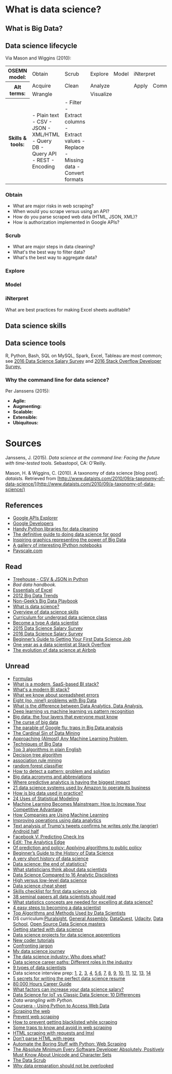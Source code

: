
# What is data science?

## What is Big Data?

## Data science lifecycle

Via Mason and Wiggins (2010):

<table>
<tr>
<th>OSEMN model:</th>
<td>Obtain</td>
<td>Scrub</td>
<td>Explore</td>
<td>Model</td>
<td colspan=2>iNterpret</td>
</tr>

<tr>
<th rowspan=2>Alt terms:</th>
<td>Acquire</td>
<td>Clean</td>
<td colspan=2>Analyze</td>
<td>Apply</td>
<td>Communicate</td>
</tr>

<tr>
<td colspan=2>Wrangle</td>
<td colspan=4>Visualize</td>
</tr>

<tr>
<th>Skills & tools:</th>
<td style="text-align: left;">
- Plain text
- CSV
- JSON
- XML/HTML
- Query DB
- Query API
- REST
- Encoding
</td>

<td style="align: left;">
- Filter
- Extract columns
- Extract values
- Replace
- Missing data
- Convert formats
</td>

<td style="align: left;">
</td>

<td style="align: left;">
</td>

<td style="align: left;">
</td>

<td style="align: left;">
</td>
</tr>
</table>



### Obtain 

- What are major risks in web scraping?
- When would you scrape versus using an API?
- How do you parse scraped web data (HTML, JSON, XML)?
- How is authorization implemented in Google APIs?

### Scrub

- What are major steps in data cleaning?
- What's the best way to filter data?
- What's the best way to aggregate data?

### Explore

### Model

### iNterpret

What are best practices for making Excel sheets auditable?

## Data science skills

## Data science tools

R, Python, Bash, SQL on MySQL, Spark, Excel, Tableau are most common; see [2016 Data Science Salary Survey](http://www.oreilly.com/data/free/files/2016-data-science-salary-survey.pdf?utm_campaign=Revue%20newsletter&utm_medium=Newsletter&utm_source=revue) and [2016 Stack Overflow Developer Survey.](https://stackoverflow.com/insights/survey/2016)

### Why the command line for data science?

Per Janssens (2015):

- **Agile:**
- **Augmenting:**
- **Scalable:**
- **Extensible:**
- **Ubiquitous:**



# Sources

Janssens, J. (2015). _Data science at the command line: Facing the future with time-tested tools._ Sebastopol, CA: O'Reilly.

Mason, H. & Wiggins, C. (2010). A taxonomy of data science [blog post]. _dataists._ Retrieved from [http://www.dataists.com/2010/09/a-taxonomy-of-data-science/](http://www.dataists.com/2010/09/a-taxonomy-of-data-science/)

## References

- [Google APIs Explorer](https://developers.google.com/apis-explorer/#p/)
- [Google Developers](https://developers.google.com/)
- [Handy Python libraries for data cleaning](https://blog.modeanalytics.com/python-data-cleaning-libraries/)
- [The definitive guide to doing data science for good](http://www.google.com/url?q=http%3A%2F%2Fblog.datalook.io%2Fdefinitive-guide-data-science-good%2F&amp;sa=D&amp;sntz=1&amp;usg=AFQjCNFEeDt8cmAXAGdxIEkBkfvfpFaj0Q)
- [Inspiring graphics representing the power of Big Data](http://www.google.com/url?q=http%3A%2F%2Fbigdatapix.tumblr.com%2F&amp;sa=D&amp;sntz=1&amp;usg=AFQjCNEehYvPPRU2P5aV9UdWZkxXQ4sGXQ)
- [A gallery of interesting IPython notebooks](https://github.com/ipython/ipython/wiki/A-gallery-of-interesting-IPython-Notebooks)
- [Payscale.com](http://www.google.com/url?q=http%3A%2F%2FPayscale.com&amp;sa=D&amp;sntz=1&amp;usg=AFQjCNGimDEmMBGkQckho0pfxd2Apq2pog)

## Read

- [Treehouse -&nbsp;CSV &amp; JSON&nbsp;in Python](https://www.google.com/url?q=https%3A%2F%2Fteamtreehouse.com%2Flibrary%2Fcsv-and-json-in-python&amp;sa=D&amp;sntz=1&amp;usg=AFQjCNH4m-fFGcDa-fuIpEHKxk28kRxlqg)
- _Bad data handbook._
- [Essentials of Excel](http://www.lynda.com/Excel-tutorials/Excel-2016-Essential-Training/376985-2.html)
- [2012 Big Data Trends](http://www.google.com/url?q=http%3A%2F%2Fnewvantage.com%2Fwp-content%2Fuploads%2F2012%2F12%2FNVP-Big-Data-Survey-Themes-Trends.pdf&amp;sa=D&amp;sntz=1&amp;usg=AFQjCNHRoT4kKvY4DlkGXKQGbYza3sms_Q)
- [Non-Geek’s Big Data Playbook](https://drive.google.com/file/d/0B6XYyy1UbJ3XNHZTNnd5VHJlU1lFTy14X21yakpRbkp1aXY0/view?usp=sharing)
- [What is data science?](http://www.google.com/url?q=http%3A%2F%2Fwww.harlan.harris.name%2F2011%2F09%2Fdata-science-moores-law-and-moneyball%2F&amp;sa=D&amp;sntz=1&amp;usg=AFQjCNFFUXewbEeU8TMiZNRGDjapcpXbQg)
- [Overview of data science skills](https://www.google.com/url?q=https%3A%2F%2Fhail-data.quora.com%2FHow-to-acquire-the-Essential-Skill-Set-the-Self-Starter-way&amp;sa=D&amp;sntz=1&amp;usg=AFQjCNFKlrTrypOXNz0wAef67v-A-uQrsQ)
- [Curriculum for undergrad data science class](https://drive.google.com/open?id=0B6XYyy1UbJ3XTGJ3UU9oSnVhNEk)
- [Become a type A data scientist](http://www.google.com/url?q=http%3A%2F%2Fwww.kdnuggets.com%2F2016%2F08%2Fbecome-type-a-data-scientist.html&amp;sa=D&amp;sntz=1&amp;usg=AFQjCNFH66SnPEMDR4tnCqIIxeJ1uKuhoQ)
- [2015 Data Science Salary Survey](https://drive.google.com/open?id=0B6XYyy1UbJ3XbG41SmpRNE5MY00)
- [2016 Data Science Salary Survey](http://www.google.com/url?q=http%3A%2F%2Fwww.oreilly.com%2Fdata%2Ffree%2Ffiles%2F2016-data-science-salary-survey.pdf%3Futm_campaign%3DRevue%2520newsletter%26utm_medium%3DNewsletter%26utm_source%3Drevue&amp;sa=D&amp;sntz=1&amp;usg=AFQjCNHoClnoMNA-S7SxTpbK-wfKIPIvvA)
- [Beginner’s Guide to Getting Your First Data Science Job](https://drive.google.com/file/d/0B6XYyy1UbJ3XZnl1S2d3aUlOMWc/view?usp=sharing)
- [One year as a data scientist at Stack Overflow](http://www.google.com/url?q=http%3A%2F%2Fvarianceexplained.org%2Fr%2Fyear_data_scientist%2F&amp;sa=D&amp;sntz=1&amp;usg=AFQjCNFsYHVOtqKTMjBOpf9Cjnr2d42hWg)
- [The evolution of data science at Airbnb](http://www.google.com/url?q=http%3A%2F%2Fblog.kaggle.com%2F2016%2F09%2F06%2Fbuilding-a-team-from-the-inside-out-alok-gupta-on-the-evolution-of-data-science-at-airbnb%2F&amp;sa=D&amp;sntz=1&amp;usg=AFQjCNHq0epTyxnQywNKzIra7o4rnPOj6Q)

## Unread

- [Formulas](http://www.lynda.com/Excel-tutorials/Excel-2016-Advanced-Formulas-Functions/431188-2.html)
- [What is a modern, SaaS-based BI stack?](https://blog.fishtownanalytics.com/what-are-the-steps-tools-in-setting-up-a-modern-saas-based-bi-infrastructure-281e0860f9a9#.bm4b1vblj)
- [What's a modern BI stack?](https://blog.fishtownanalytics.com/what-are-the-steps-tools-in-setting-up-a-modern-saas-based-bi-infrastructure-281e0860f9a9#.bm4b1vblj)
- [What we know about spreadsheet errors](http://panko.shidler.hawaii.edu/SSR/Mypapers/whatknow.htm)
- [Eight (no, nine!) problems with Big Data](https://www.nytimes.com/2014/04/07/opinion/eight-no-nine-problems-with-big-data.html)
- [What is the difference between Data Analytics, Data Analysis,](http://www.quora.com/What-is-the-difference-between-Data-Analytics-Data-Analysis-Data-Mining-Data-Science-Machine-Learning-and-Big-Data-1)
- [Deep learning vs machine learning vs pattern recognition](http://www.datasciencecentral.com/profiles/blogs/deep-learning-vs-machine-learning-vs-pattern-recognition)
- [Big data: the four layers that everyone must know](http://www.ap-institute.com/big-data-articles/big-data-the-4-layers-everyone-must-know.aspx)
- [The curse of big data](http://www.analyticbridge.com/profiles/blogs/the-curse-of-big-data)
- [The parable of Google flu: traps in Big Data analysis](http://gking.harvard.edu/files/gking/files/0314policyforumff.pdf)
- [The Cardinal Sin of Data Mining](http://www.kdnuggets.com/2014/06/cardinal-sin-data-mining-data-science.html)
- [Approaching (Almost) Any Machine Learning Problem&nbsp;](http://blog.kaggle.com/2016/07/21/approaching-almost-any-machine-learning-problem-abhishek-thakur/)
- [Techniques of Big Data](http://www.lynda.com/Hadoop-tutorials/Techniques-Concepts-Big-Data/158656-2.html)
- [Top 3 algorithms in plain English](http://dataconomy.com/top-3-algorithms-plain-english/)
- [Decision tree algorithm](http://www.codechannels.com/video/edureka/data-science/understanding-decision-tree-algorithm-edureka/)
- [association rule mining](http://www.codechannels.com/video/edureka/data-science/association-rule-mining-data-science-edureka/)
- [random forest classifier](http://www.edureka.co/blog/random-forest-classifier/)
- [How to detect a pattern: problem and solution](http://www.analyticbridge.com/profiles/blogs/how-to-detect-a-pattern-problem-and-solution)
- [Big data acronyms and abbreviations](http://jethro.io/blog/big-data-acronyms-and-abbreviations)
- [Where predictive analytics is having the biggest impact](https://hbr.org/2016/05/where-predictive-analytics-is-having-the-biggest-impact?)
- [21 data science systems used by Amazon to operate its business](http://www.datasciencecentral.com/profiles/blogs/20-data-science-systems-used-by-amazon-to-operate-its-business)
- [How is big data used in practice?](http://www.ap-institute.com/big-data-articles/how-is-big-data-used-in-practice-10-use-cases-everyone-should-read.aspx)
- [24 Uses of Statistical Modeling](http://www.datasciencecentral.com/profiles/blogs/top-20-uses-of-statistical-modeling)
- [Machine Learning Becomes Mainstream: How to Increase Your Competitive Advantage](http://www.datasciencecentral.com/profiles/blogs/machine-learning-becomes-mainstream-how-to-increase-your)
- [How Companies are Using Machine Learning](https://hbr.org/2016/05/how-companies-are-using-machine-learning-to-get-faster-and-more-efficient?__s=1sug2edwwzuepsbhzhoz)
- [Improving operations using data analytics](https://www.oreilly.com/ideas/improving-operations-using-data-analytics)
- [Text analysis of Trump's tweets confirms he writes only the (angrier) Android half](http://varianceexplained.org/r/trump-tweets/)
- [Facebook V: Predicting Check Ins](https://ttvand.github.io/Winning-approach-of-the-Facebook-V-Kaggle-competition/)
- [EdX: The Analytics Edge](https://courses.edx.org/courses/course-v1:MITx+15.071x_2a+2T2015/2891f8bf120945b9aa12e6601739c3e6/)
- [Of prediction and policy: Applying algorithms to public policy](http://www.economist.com/news/finance-and-economics/21705329-governments-have-much-gain-applying-algorithms-public-policy)
- [Beginner’s Guide to the History of Data Science](http://www.google.com/url?q=http%3A%2F%2Fdataconomy.com%2Fbeginners-guide-history-data-science%2F&amp;sa=D&amp;sntz=1&amp;usg=AFQjCNH_qcKxjcd-DAAvXg_zWX7kzUKA7w)
- [A very short history of data science](http://www.google.com/url?q=http%3A%2F%2Fwww.forbes.com%2Fsites%2Fgilpress%2F2013%2F05%2F28%2Fa-very-short-history-of-data-science%2F%2376ae778569fd&amp;sa=D&amp;sntz=1&amp;usg=AFQjCNEpft2sPmMQw1O1wCxORjUQnG0HRg)
- [Data science: the end of statistics?](https://www.google.com/url?q=https%3A%2F%2Fnormaldeviate.wordpress.com%2F2013%2F04%2F13%2Fdata-science-the-end-of-statistics%2F&amp;sa=D&amp;sntz=1&amp;usg=AFQjCNEX9FQWmpXnP-59VF-tKf4kvDgkAg)
- [What statisticians think about data scientists](http://www.google.com/url?q=http%3A%2F%2Fwww.datasciencecentral.com%2Fprofiles%2Fblogs%2Fwhat-statisticians-think-about-data-scientists&amp;sa=D&amp;sntz=1&amp;usg=AFQjCNGm3a3YP_b1OiE_1ABY1YNbEEEWTQ)
- [Data Science Compared to 16 Analytic Disciplines](http://www.google.com/url?q=http%3A%2F%2Fwww.datasciencecentral.com%2Fprofiles%2Fblogs%2F17-analytic-disciplines-compared&amp;sa=D&amp;sntz=1&amp;usg=AFQjCNEjtsf0c0S7M3g9pJ4XrRPEM4iaPQ)
- [High versus low-level data science](http://www.google.com/url?q=http%3A%2F%2Fwww.datasciencecentral.com%2Fprofiles%2Fblogs%2Fhigh-level-versus-low-level-data-science&amp;sa=D&amp;sntz=1&amp;usg=AFQjCNEe74Dh1pID4GB4LuN3Xv1n5o5Qpw)
- [Data science cheat sheet](http://www.google.com/url?q=http%3A%2F%2Fwww.datasciencecentral.com%2Fprofiles%2Fblogs%2Fdata-science-cheat-sheet&amp;sa=D&amp;sntz=1&amp;usg=AFQjCNFNiLDxwomw2tMc50hiQZDQsOhS7A)
- [Skills checklist for first data science job](http://www.google.com/url?q=http%3A%2F%2F1onjea25cyhx3uvxgs4vu325.wpengine.netdna-cdn.com%2Fwp-content%2Fuploads%2F2014%2F12%2FUdacityUltimateSkillChecklistForYourFirstDataAnalystJob.pdf&amp;sa=D&amp;sntz=1&amp;usg=AFQjCNH746Let7xxAFLenUAyhAi7uZgdSA)
- [38 seminal papers all data scientists should read](http://www.google.com/url?q=http%3A%2F%2Fwww.datasciencecentral.com%2Fgroup%2Fresources%2Fforum%2Ftopics%2F38-seminal-articles-every-data-scientist-should-read&amp;sa=D&amp;sntz=1&amp;usg=AFQjCNELg0Qvmdfnkf12GmRnPi1nTw9ONg)
- [What statistics concepts are needed for excelling at data science?](http://www.google.com/url?q=http%3A%2F%2Fwww.kdnuggets.com%2F2016%2F08%2Fstatistics-topics-needed-excelling-data-science.html&amp;sa=D&amp;sntz=1&amp;usg=AFQjCNHpdLWvFlUWKh2cGq8ILiFnrU-kMA)
- [4 easy steps to becoming a data scientist](http://www.google.com/url?q=http%3A%2F%2Fwww.datasciencecentral.com%2Fprofiles%2Fblogs%2F4-easy-steps-to-becoming-a-data-scientist&amp;sa=D&amp;sntz=1&amp;usg=AFQjCNE4o9n0pcJ2lGNRppqlmgA1dVnOEw)
- [Top Algorithms and Methods Used by Data Scientists](http://www.google.com/url?q=http%3A%2F%2Fwww.kdnuggets.com%2F2016%2F09%2Fpoll-algorithms-used-data-scientists.html&amp;sa=D&amp;sntz=1&amp;usg=AFQjCNHoySpJiVoWzXDLNefqUQReXOD8qw)
- DS curriculum:[Pluralsight](https://www.google.com/url?q=https%3A%2F%2Fwww.pluralsight.com%2Fblog%2Fdata-professional%2Flearning-path-data-analyst&amp;sa=D&amp;sntz=1&amp;usg=AFQjCNHUEG4Ar1WINfWvjL0JNpxID7NtvA), [General Assembly](https://www.google.com/url?q=https%3A%2F%2Fgeneralassemb.ly%2Feducation%2Flearn-data-analysis-online&amp;sa=D&amp;sntz=1&amp;usg=AFQjCNEI9Cf0yv4BiPnzXOyzoaV8Z9P47g), [DataQuest](https://www.google.com/url?q=https%3A%2F%2Fwww.dataquest.io%2Flearn&amp;sa=D&amp;sntz=1&amp;usg=AFQjCNGJ3Omy1LNWaMp1sHo_ArS6mrn30Q), [Udacity](https://www.google.com/url?q=https%3A%2F%2Fwww.udacity.com%2Fcourse%2Fdata-analyst-nanodegree--nd002&amp;sa=D&amp;sntz=1&amp;usg=AFQjCNH_-llcEXW6MF4UCI9uFTY1sXZDEw), [Data School](http://www.google.com/url?q=http%3A%2F%2Fwww.dataschool.io%2F&amp;sa=D&amp;sntz=1&amp;usg=AFQjCNG6zDzdbXOeZYZGxYMmDSFKCOIdxg), [Open Source Data Science masters](http://www.google.com/url?q=http%3A%2F%2Fdatasciencemasters.org%2F&amp;sa=D&amp;sntz=1&amp;usg=AFQjCNFvvYsmrIetQCBoBeWqSu5RIf494Q)
- [Getting started with data science](http://www.google.com/url?q=http%3A%2F%2Fpartiallyderivative.com%2Fresources%2F2015%2F2%2F17%2Fgetting-started-with-data-science&amp;sa=D&amp;sntz=1&amp;usg=AFQjCNGR3oBQckqsvW32JsvNzOLqjU5JMg)
- [Data science projects for data science apprentices](http://www.google.com/url?q=http%3A%2F%2Fwww.datasciencecentral.com%2Fgroup%2Fdsa-projects%2Fforum%2Ftopics%2Fdata-science-projects-for-dsa-candidates&amp;sa=D&amp;sntz=1&amp;usg=AFQjCNGnb-P4SLbKYWXac6ojs3WCfS5zZg)
- [New coder tutorials](http://www.google.com/url?q=http%3A%2F%2Fnewcoder.io%2Ftutorials%2F&amp;sa=D&amp;sntz=1&amp;usg=AFQjCNHhbzT658qzztWhgBomka73ampRRQ)
- [Confronting jargon](https://www.google.com/url?q=https%3A%2F%2Fmedium.com%2F%40duretti%2Fconfronting-jargon-7d39c8dd9353%23.re1tlrs5p&amp;sa=D&amp;sntz=1&amp;usg=AFQjCNFTx6ZMIsYsFvlqT2SIOMq7rWS8tA)
- [My data science journey](http://www.google.com/url?q=http%3A%2F%2Fwww.datasciencecentral.com%2Fprofiles%2Fblogs%2Fmy-data-science-journey&amp;sa=D&amp;sntz=1&amp;usg=AFQjCNFSgql1qJDyre2oxRWhZDML0PxTbA)
- [The data science industry: Who does what?](https://www.google.com/url?q=https%3A%2F%2Fwww.datacamp.com%2Fcommunity%2Ftutorials%2Fdata-science-industry-infographic&amp;sa=D&amp;sntz=1&amp;usg=AFQjCNGeGN7P11RfyE17iRG0p2PC1eMXYg)
- [Data science career paths: Different roles in the industry](https://www.google.com/url?q=https%3A%2F%2Fwww.springboard.com%2Fblog%2Fdata-science-career-paths-different-roles-industry%2F&amp;sa=D&amp;sntz=1&amp;usg=AFQjCNFF_f0cUUWEfsR83PjdZLCIPUSoGw)
- [9 types of data scientists](http://www.google.com/url?q=http%3A%2F%2Fwww.datasciencecentral.com%2Fprofiles%2Fblogs%2Fsix-categories-of-data-scientists%2F&amp;sa=D&amp;sntz=1&amp;usg=AFQjCNGFlYWvvrFMh4L8ulF5JlcmtUJcAQ)
- Data science interview prep: [1](http://www.google.com/url?q=http%3A%2F%2Fblog.udacity.com%2F2015%2F04%2Fdata-science-interview-questions.html&amp;sa=D&amp;sntz=1&amp;usg=AFQjCNF5QW4TXA3OpccPjVoRXzmQfQZGlA), [2](https://www.google.com/url?q=https%3A%2F%2Fwww.dezyre.com%2Farticle%2F100-data-science-interview-questions-and-answers-general-%2F184&amp;sa=D&amp;sntz=1&amp;usg=AFQjCNHGsvpYO9UiMzqMxFo1mrjZ1kT8vw), [3](http://www.google.com/url?q=http%3A%2F%2Fsteve-yegge.blogspot.com%2F2008%2F03%2Fget-that-job-at-google.html&amp;sa=D&amp;sntz=1&amp;usg=AFQjCNHC4Ev98jT0GfuuV00TTlJRdIEKBQ), [4](https://www.google.com/url?q=https%3A%2F%2Fwww.quora.com%2FHow-does-Airbnb-hire-data-scientists%3F__s%3D1sug2edwwzuepsbhzhoz&amp;sa=D&amp;sntz=1&amp;usg=AFQjCNFxkqN6uz2zG8hJe0rTbzzRkHsx5w), [5](http://www.google.com/url?q=http%3A%2F%2Fwww.kdnuggets.com%2F2016%2F02%2F21-data-science-interview-questions-answers.html%3F__s%3D1sug2edwwzuepsbhzhoz&amp;sa=D&amp;sntz=1&amp;usg=AFQjCNEFlANuWeAasXz3uMqREKvtaqWgOg),[6](http://www.google.com/url?q=http%3A%2F%2Fwww.kdnuggets.com%2F2016%2F01%2F20-questions-to-detect-fake-data-scientists.html&amp;sa=D&amp;sntz=1&amp;usg=AFQjCNGA8jrF_4AaM_EzAgGUrrJ5ZK9MEw), [7](http://www.google.com/url?q=http%3A%2F%2Fwww.fastcompany.com%2F3062158%2Fhit-the-ground-running%2Fhow-to-ace-a-data-science-interview&amp;sa=D&amp;sntz=1&amp;usg=AFQjCNEtAlE_Jojv3cQuK4mgC4T5nW6BKw), [8](http://www.google.com/url?q=http%3A%2F%2Fwww.datasciencecentral.com%2Fprofiles%2Fblogs%2F66-job-interview-questions-for-data-scientists&amp;sa=D&amp;sntz=1&amp;usg=AFQjCNHR5DgeLtwbEwlF15wMN5M2kB_RPw), [9](http://www.google.com/url?q=http%3A%2F%2Fwww.datasciencecentral.com%2Fprofiles%2Fblogs%2F25-questions-to-detect-fake-data-scientists&amp;sa=D&amp;sntz=1&amp;usg=AFQjCNE_wRib5RRCDq8u7ElRg9T4TEDGyg), [10](http://www.google.com/url?q=http%3A%2F%2Fwww.fastcompany.com%2F3062713%2Fhow-to-be-a-success-at-everything%2Fi-hire-engineers-at-google-heres-what-i-look-for-and-why&amp;sa=D&amp;sntz=1&amp;usg=AFQjCNE4ftaiEVCc-CDKsvyMqBlfEb0ktA), [11](http://www.google.com/url?q=http%3A%2F%2Fshop.oreilly.com%2Fproduct%2F0636920039259.do%3Fintcmp%3Dil-data-books-videos-product-na_20150815_new_site_common_questions_in_data_science_interviews_video_post_note_link&amp;sa=D&amp;sntz=1&amp;usg=AFQjCNH2KhH15AX9K5DUzVuBRWP63oUh5A), [12](https://www.google.com/url?q=https%3A%2F%2Fwww.fastcompany.com%2F3063167%2Fevery-data-science-interview-boiled-down-to-five-basic-questions&amp;sa=D&amp;sntz=1&amp;usg=AFQjCNFNkhEWZ40BySqRFt_wgTUhwAKCsQ), [13](https://www.google.com/url?q=https%3A%2F%2Fwww.springboard.com%2Fblog%2Fdata-science-interviews-lessons%2F&amp;sa=D&amp;sntz=1&amp;usg=AFQjCNGLM_SAxd-INeCXpUEBNWCkDEIROg), [14](http://www.google.com/url?q=http%3A%2F%2Fanalyticscosm.com%2Fmachine-learning-interview-questions-for-data-scientist-interview%2F&amp;sa=D&amp;sntz=1&amp;usg=AFQjCNF3PMoqnZmpdRBR56_nPJl1Dd5X4Q)
- [5 secrets for writing the perfect data science resume](https://www.google.com/url?q=https%3A%2F%2Fwww.oreilly.com%2Fideas%2F5-secrets-for-writing-the-perfect-data-scientist-resume%3Fimm_mid%3D0e581a%26cmp%3Dem-data-na-na-newsltr_20160706%26__s%3D1sug2edwwzuepsbhzhoz&amp;sa=D&amp;sntz=1&amp;usg=AFQjCNGdhAN5YxS2z9xbyq_e-jfhfLgO9w)
- [80,000 Hours Career Guide](https://www.google.com/url?q=https%3A%2F%2F80000hours.org%2Fcareer-guide%2F&amp;sa=D&amp;sntz=1&amp;usg=AFQjCNGlMjbiH7gq5Nw5Imcl32gRnb1MZw)
- [What factors can increase your data science salary?](https://www.google.com/url?q=https%3A%2F%2Fwww.springboard.com%2Fblog%2Fhighest-data-scientist-salary-possible%2F&amp;sa=D&amp;sntz=1&amp;usg=AFQjCNGfXBBQe8f3lzukZqOuZxXHXIW6sg)
- [Data Science for IoT vs Classic Data Science: 10 Differences](http://www.datasciencecentral.com/profiles/blogs/data-science-for-iot-vs-classic-data-science-10-differences)
- _Data wrangling with Python._
- [Coursera - Using Python to Access Web Data](https://www.coursera.org/learn/python-network-data)
- [Scraping the web](http://schoolofdata.org/2013/11/25/scraping-the-web/)
- [Prevent web scraping](https://blog.hartleybrody.com/prevent-scrapers/)
- [How to prevent getting blacklisted while scraping](https://www.scrapehero.com/how-to-prevent-getting-blacklisted-while-scraping/)
- [Some traps to know and avoid in web scraping](https://www.promptcloud.com/blog/some-traps-to-avoid-in-web-scraping/)
- [HTML scraping with requests and lmxl](http://docs.python-guide.org/en/latest/scenarios/scrape/)
- [Don’t parse HTML with regex](http://stackoverflow.com/questions/1732348/regex-match-open-tags-except-xhtml-self-contained-tags/1732454#1732454)
- [Automate the Boring Stuff with Python: Web Scraping](https://automatetheboringstuff.com/chapter11/)
- [The Absolute Minimum Every Software Developer Absolutely, Positively Must Know About Unicode and Character Sets](http://www.joelonsoftware.com/articles/Unicode.html)
- [The Data Scrub](https://statswithcats.wordpress.com/2010/10/17/the-data-scrub-3/)
- [Why data preparation should not be overlooked](http://www.datasciencecentral.com/profiles/blogs/why-data-preparation-should-not-be-overlooked)